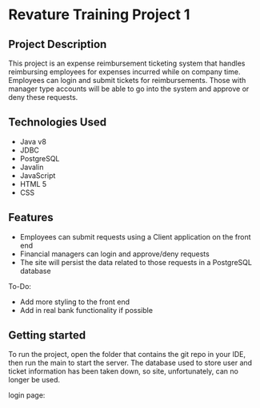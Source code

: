 # Revature Training  Project 1

## Project Description
This project is an expense reimbursement ticketing system that handles reimbursing employees for expenses incurred while on company time. Employees can login and submit tickets for reimbursements.  Those with manager type accounts will be able to go into the system and approve or deny these requests. 

## Technologies Used

 - Java v8
 - JDBC 
 - PostgreSQL
 - Javalin
 - JavaScript
 - HTML 5
 - CSS

## Features

 - Employees can submit requests using a Client application on the front end
 - Financial managers can login and approve/deny requests
 - The site will persist the data related to those requests in a PostgreSQL database

To-Do:

 - Add more styling to the front end 
 - Add in real bank functionality if possible

## Getting started
To run the project, open the folder that contains the git repo in your IDE, then run the main to start the server. 
The database used to store user and ticket information has been taken down, so site, unfortunately, can no longer be used. 

login page:
